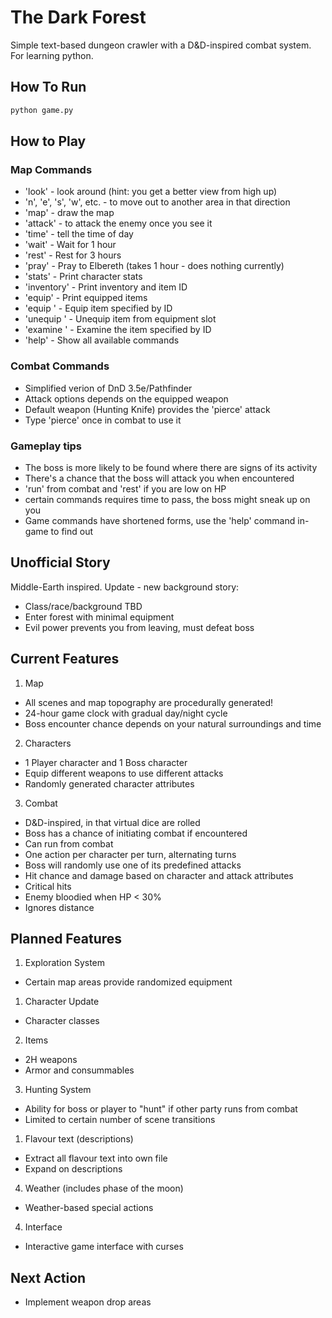 # The Dark Forest
Simple text-based dungeon crawler with a D&D-inspired combat system. For learning python.

## How To Run
```bash
python game.py
```

## How to Play
### Map Commands
  * 'look' - look around (hint: you get a better view from high up)
  * 'n', 'e', 's', 'w', etc. - to move out to another area in that direction
  * 'map' - draw the map
  * 'attack' - to attack the enemy once you see it
  * 'time' - tell the time of day
  * 'wait' - Wait for 1 hour
  * 'rest' - Rest for 3 hours
  * 'pray' - Pray to Elbereth (takes 1 hour - does nothing currently)
  * 'stats' - Print character stats
  * 'inventory' - Print inventory and item ID
  * 'equip' - Print equipped items
  * 'equip <item ID>' - Equip item specified by ID
  * 'unequip <slot>' - Unequip item from equipment slot
  * 'examine <item ID>' - Examine the item specified by ID
  * 'help' - Show all available commands

### Combat Commands
  * Simplified verion of DnD 3.5e/Pathfinder
  * Attack options depends on the equipped weapon
  * Default weapon (Hunting Knife) provides the 'pierce' attack
  * Type 'pierce' once in combat to use it

### Gameplay tips
* The boss is more likely to be found where there are signs of its activity
* There's a chance that the boss will attack you when encountered
* 'run' from combat and 'rest' if you are low on HP
* certain commands requires time to pass, the boss might sneak up on you
* Game commands have shortened forms, use the 'help' command in-game to find out

## Unofficial Story
Middle-Earth inspired.
Update - new background story:
* Class/race/background TBD
* Enter forest with minimal equipment
* Evil power prevents you from leaving, must defeat boss

## Current Features
1. Map
  * All scenes and map topography are procedurally generated!
  * 24-hour game clock with gradual day/night cycle
  * Boss encounter chance depends on your natural surroundings and time
2. Characters
  * 1 Player character and 1 Boss character
  * Equip different weapons to use different attacks
  * Randomly generated character attributes
3. Combat
  * D&D-inspired, in that virtual dice are rolled
  * Boss has a chance of initiating combat if encountered
  * Can run from combat
  * One action per character per turn, alternating turns
  * Boss will randomly use one of its predefined attacks
  * Hit chance and damage based on character and attack attributes
  * Critical hits
  * Enemy bloodied when HP < 30% 
  * Ignores distance

## Planned Features
1. Exploration System
  * Certain map areas provide randomized equipment
1. Character Update
  * Character classes
2. Items
  * 2H weapons
  * Armor and consummables
3. Hunting System 
  * Ability for boss or player to "hunt" if other party runs from combat
  * Limited to certain number of scene transitions
1. Flavour text (descriptions)
  * Extract all flavour text into own file
  * Expand on descriptions
4. Weather (includes phase of the moon)
  * Weather-based special actions
4. Interface
  * Interactive game interface with curses

## Next Action
* Implement weapon drop areas

